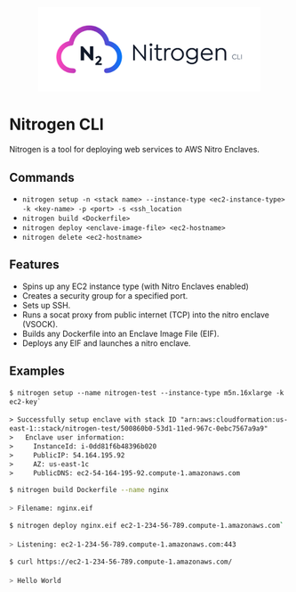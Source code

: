 <div align="center">
  <img src="./media/nitrogen-logo.svg" alt="Nitrogen logo" width="400">
</div>

# Nitrogen CLI

Nitrogen is a tool for deploying web services to AWS Nitro Enclaves.

## Commands

- `nitrogen setup -n <stack name> --instance-type <ec2-instance-type> -k <key-name> -p <port> -s <ssh_location`
- `nitrogen build <Dockerfile>`
- `nitrogen deploy <enclave-image-file> <ec2-hostname>`
- `nitrogen delete <ec2-hostname>`

## Features

- Spins up any EC2 instance type (with Nitro Enclaves enabled)
- Creates a security group for a specified port.
- Sets up SSH.
- Runs a socat proxy from public internet (TCP) into the nitro enclave (VSOCK).
- Builds any Dockerfile into an Enclave Image File (EIF).
- Deploys any EIF and launches a nitro enclave.

## Examples

```
$ nitrogen setup --name nitrogen-test --instance-type m5n.16xlarge -k ec2-key`

> Successfully setup enclave with stack ID "arn:aws:cloudformation:us-east-1::stack/nitrogen-test/500860b0-53d1-11ed-967c-0ebc7567a9a9"
>   Enclave user information:
>     InstanceId: i-0dd81f6b48396b020
>     PublicIP: 54.164.195.92
>     AZ: us-east-1c
>     PublicDNS: ec2-54-164-195-92.compute-1.amazonaws.com
```

```sh
$ nitrogen build Dockerfile --name nginx

> Filename: nginx.eif
```

```sh
$ nitrogen deploy nginx.eif ec2-1-234-56-789.compute-1.amazonaws.com`

> Listening: ec2-1-234-56-789.compute-1.amazonaws.com:443
```

```sh
$ curl https://ec2-1-234-56-789.compute-1.amazonaws.com/

> Hello World
```
